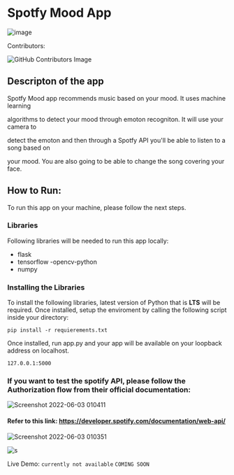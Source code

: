 

# Spotfy Mood App

![image](https://user-images.githubusercontent.com/70757499/216840667-cfe639d1-61e4-4ccd-827b-43aef4aba5e8.png)

Contributors:

![GitHub Contributors Image](https://contrib.rocks/image?repo=PetarRan/spotify-mood-AR)

## Descripton of the app

Spotfy Mood app recommends music based on your mood. It uses machine learning

algorithms to detect your mood through emoton recogniton. It will use your camera to

detect the emoton and then through a Spotfy API you'll be able to listen to a song based on

your mood. You are also going to be able to change the song covering your face.

## How to Run:

To run this app on your machine, please follow the next steps.

### Libraries

Following libraries will be needed to run this app locally:
- flask
- tensorflow
-opencv-python
- numpy

### Installing the Libraries

To install the following libraries, latest version of Python that is **LTS** will be required.
Once installed, setup the enviroment by calling the following script inside your directory:

`pip install -r requierements.txt`

Once installed, run app.py and your app will be available on your loopback address on localhost.

`127.0.0.1:5000`

### If you want to test the spotify API, please follow the Authorization flow from their official documentation:

![Screenshot 2022-06-03 010411](https://user-images.githubusercontent.com/70757499/171752279-6e09f9f7-83e1-4889-b27f-71af3ee0bf60.png)

#### Refer to this link: https://developer.spotify.com/documentation/web-api/

![Screenshot 2022-06-03 010351](https://user-images.githubusercontent.com/70757499/171752326-f2587410-e018-4b5f-991e-548d951e818e.png)

![s](https://user-images.githubusercontent.com/70757499/171752515-89550cdc-0883-488b-b3d6-318f129cfe94.png)

Live Demo: `currently not available` `COMING SOON`



